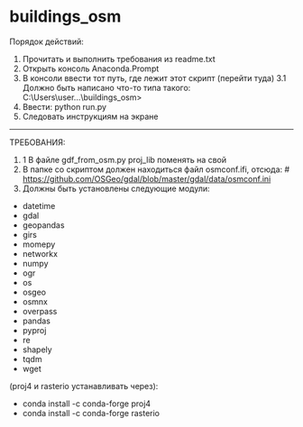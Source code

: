 # buildings_osm

Порядок действий:
1. Прочитать и выполнить требования из readme.txt
2. Открыть консоль Anaconda.Prompt
3. В консоли ввести тот путь, где лежит этот скрипт (перейти туда)
3.1 Должно быть написано что-то типа такого:
C:\Users\user\...\buildings_osm>
4. Ввести: python run.py
5. Следовать инструкциям на экране


__________________________________________________
ТРЕБОВАНИЯ:
1. 1 В файле gdf_from_osm.py proj_lib поменять на свой
2. В папке со скриптом должен находиться файл osmconf.ifi, 
отсюда: # https://github.com/OSGeo/gdal/blob/master/gdal/data/osmconf.ini
4. Должны быть установлены следующие модули:

* datetime
* gdal
* geopandas
* girs
* momepy
* networkx
* numpy
* ogr
* os
* osgeo
* osmnx
* overpass
* pandas
* pyproj
* re
* shapely
* tqdm
* wget



(proj4 и rasterio устанавливать через):
* conda install -c conda-forge proj4
* conda install -c conda-forge rasterio
